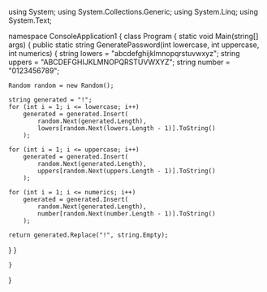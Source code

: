using System;
using System.Collections.Generic;
using System.Linq;
using System.Text;

namespace ConsoleApplication1
{
    class Program
    {
        static void Main(string[] args)
        {
            public static string GeneratePassword(int lowercase, int uppercase, int numerics) {
    string lowers = "abcdefghijklmnopqrstuvwxyz";
    string uppers = "ABCDEFGHIJKLMNOPQRSTUVWXYZ";
    string number = "0123456789";

    Random random = new Random();

    string generated = "!";
    for (int i = 1; i <= lowercase; i++)
        generated = generated.Insert(
            random.Next(generated.Length), 
            lowers[random.Next(lowers.Length - 1)].ToString()
        );

    for (int i = 1; i <= uppercase; i++)
        generated = generated.Insert(
            random.Next(generated.Length), 
            uppers[random.Next(uppers.Length - 1)].ToString()
        );

    for (int i = 1; i <= numerics; i++)
        generated = generated.Insert(
            random.Next(generated.Length), 
            number[random.Next(number.Length - 1)].ToString()
        );

    return generated.Replace("!", string.Empty);

}
        }

    }
}
